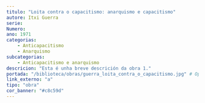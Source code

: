 ```yaml
---
titulo: "Loita contra o capacitismo: anarquismo e capacitismo"
autore: Itxi Guerra
serie:
Numero:
ano: 1971
categorias:
    - Anticapacitismo
    - Anarquismo
subcategorias:
    - Anticapacitismo e anarquismo
descricion: "Esta é unha breve descrición da obra 1."
portada: "/biblioteca/obras/guerra_loita_contra_o_capacitismo.jpg" # Opcional, imaxe da portada
link_externo: "a"
tipo: "obra"
cor_banner: "#c8c59d"
---
```

